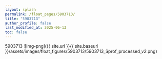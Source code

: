 ```yaml
---
layout: splash
permalink: /float_pages/5903713/
title: "5903713"
author_profile: false
last_modified_at: 2025-06-13
toc: false
---
```

 
5903713
![img-png]({{ site.url }}{{ site.baseurl }}/assets/images/float_figures/5903713/5903713_Sprof_processed_v2.png)